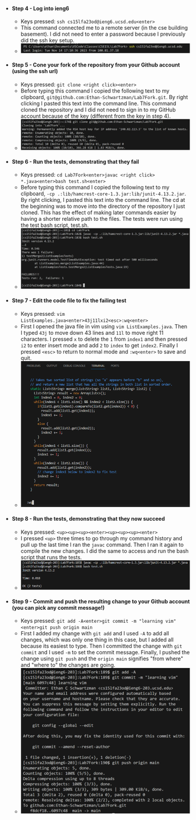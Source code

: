 - #### Step 4 - Log into ieng6
	- Keys pressed: `ssh cs15lfa23od@ieng6.ucsd.edu<enter>`
	- This command connected me to a remote server (in the cse building basement). I did not need to enter a password because I previously did the ssh key setup.
	- ![](lab-report-4-1.png)
- #### Step 5 - Cone your fork of the repository from your Github account (using the ssh url)
	- Keys pressed: `git clone <right click><enter>`
	- Before typing this command I copied the following text to my clipboard, `git@github.com:Ethan-Schwartzman/Lab7Fork.git`. By right clicking I pasted this text into the command line. This command cloned the repository and I did not need to sign in to my GitHub account because of the key (different from the key in step 4).
	- ![](lab-report-4-2.png)
- #### Step 6 - Run the tests, demonstrating that they fail
	- Keys pressed: `cd Lab7Fork<enter>javac <right click> *.java<enter>bash test.sh<enter>`
	- Before typing this command I copied the following text to my clipboard, `-cp .:lib/hamcrest-core-1.3.jar:lib/junit-4.13.2.jar`. By right clicking, I pasted this text into the command line. The cd at the beginning was to move into the directory of the repository I just cloned. This has the effect of making later commands easier by having a shorter relative path to the files. The tests were run using the test bash script, test.sh.
	- ![](lab-report-4-3.png)
- #### Step 7 - Edit the code file to fix the failing test
	- Keys pressed: `vim ListExamples.java<enter>43j11lxi2<esc>:wq<enter>`
	- First I opened the java file in vim using `vim ListExamples.java`. Then I typed `43j` to move down 43 lines and `11l` to move right 11 characters. I pressed `x` to delete the `1` from `index1` and then pressed `i2` to enter insert mode and add `2` to `index` to get `index2`. Finally I pressed `<esc>` to return to normal mode and `:wq<enter>` to save and quit.
	- ![](lab-report-4-4.png)
- #### Step 8 - Run the tests, demonstrating that they now succeed
	- Keys pressed: `<up><up><up><enter><up><up><up><enter>`
	- I pressed `<up>` three times to go through my command history and pull up the last time I ran the `javac` command. Then I ran it again to compile the new changes. I did the same to access and run the bash script that runs the tests.
	- ![](lab-report-4-5.png)
- #### Step 9 - Commit and push the resulting change to your Github account (you can pick any commit message!)
	- Keys pressed: `git add -A<enter>git commit -m "learning vim"<enter>git push origin main`
	- First I added my change with `git add` and I used `-A` to add all changes, which was only one thing in this case, but I added all because its easiest to type. Then I committed the change with `git commit` and I used `-m` to set the commit message. Finally, I pushed the change using `git push` and the `origin main` signifies "from where" and "where to" the changes are going. 
	- ![](lab-report-4-6.png)